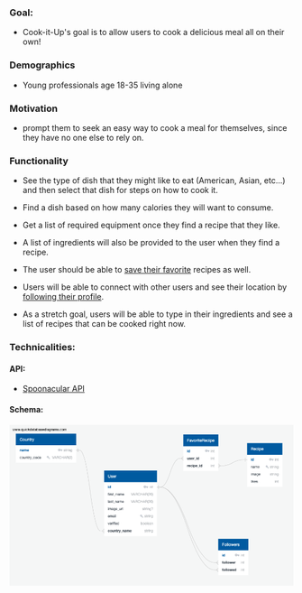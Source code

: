 ### Goal:

- Cook-it-Up's goal is to allow users to cook a delicious meal all on their own!

### Demographics

- Young professionals age 18-35 living alone

### Motivation

- prompt them to seek an easy way to cook a meal for themselves, since they have no one else to rely on.

### Functionality

- See the type of dish that they might like to eat (American, Asian, etc...) and then select that dish for steps on how to cook it.
- Find a dish based on how many calories they will want to consume.
- Get a list of required equipment once they find a recipe that they like.

- A list of ingredients will also be provided to the user when they find a recipe.

- The user should be able to <u>save their favorite</u> recipes as well.

- Users will be able to connect with other users and see their location by <u>following their profile</u>.

- As a stretch goal, users will be able to type in their ingredients and see a list of recipes that can be cooked right now.

### Technicalities:

#### API:

- [Spoonacular API](https://spoonacular.com/food-api)

#### Schema:

![Database schema](QuickDBD-export.png)
